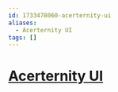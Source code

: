 ```yaml
---
id: 1733478060-acerternity-ui
aliases:
  - Acerternity UI
tags: []
---
```


# [Acerternity UI](https://ui.aceternity.com/)

